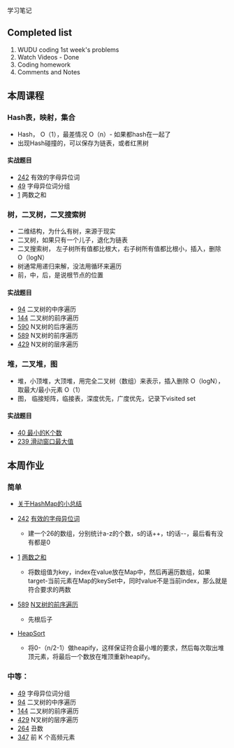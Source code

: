 学习笔记

## Completed list
1. WUDU coding 1st week's problems
1. Watch Videos - Done
1. Coding homework
1. Comments and Notes

## 本周课程

### Hash表，映射，集合
- Hash， O（1），最差情况 O（n）- 如果都hash在一起了
- 出现Hash碰撞的，可以保存为链表，或者红黑树

#### 实战题目

- [242](https://leetcode.com/problems/valid-anagram/discuss/?currentPage=1&orderBy=most_votes&query=) 有效的字母异位词
- [49](https://leetcode.com/problems/group-anagrams/discuss/?currentPage=1&orderBy=most_votes&query=) 字母异位词分组
- [1](https://leetcode.com/problems/two-sum/discuss/?currentPage=1&orderBy=most_votes&query=)  两数之和

### 树，二叉树，二叉搜索树
- 二维结构，为什么有树，来源于现实
- 二叉树，如果只有一个儿子，退化为链表
- 二叉搜索树， 左子树所有值都比根大，右子树所有值都比根小，插入，删除 O（logN）
- 树通常用递归来解，没法用循环来遍历
- 前，中，后，是说根节点的位置

#### 实战题目

- [94](https://leetcode.com/problems/binary-tree-inorder-traversal/discuss/?currentPage=1&orderBy=most_votes&query=)  二叉树的中序遍历
- [144](https://leetcode.com/problems/binary-tree-preorder-traversal/discuss/?currentPage=1&orderBy=most_votes&query=) 二叉树的前序遍历
- [590](https://leetcode.com/problems/n-ary-tree-postorder-traversal/discuss/?currentPage=1&orderBy=most_votes&query=) N叉树的后序遍历
- [589](https://leetcode.com/problems/n-ary-tree-preorder-traversal/discuss/?currentPage=1&orderBy=most_votes&query=) N叉树的前序遍历
- [429](https://leetcode.com/problems/n-ary-tree-level-order-traversal/discuss/?currentPage=1&orderBy=most_votes&query=) N叉树的层序遍历

### 堆，二叉堆，图
- 堆，小顶堆，大顶堆，用完全二叉树（数组）来表示，插入删除 O（logN），取最大/最小元素 O（1）
- 图， 临接矩阵，临接表，深度优先，广度优先，记录下visited set

#### 实战题目
- [40 最小的K个数](https://leetcode-cn.com/problems/zui-xiao-de-kge-shu-lcof/) 
- [239 滑动窗口最大值](https://leetcode.com/problems/sliding-window-maximum/discuss/?currentPage=1&orderBy=most_votes&query=) 

## 本周作业

### 简单
- [关于HashMap的小总结](HashMap.md)
- [242](https://leetcode.com/problems/valid-anagram/discuss/?currentPage=1&orderBy=most_votes&query=) [有效的字母异位词](ValidAnagram.java)
    - 建一个26的数组，分别统计a-z的个数，s的话++，t的话--，最后看有没有都是0

- [1](https://leetcode.com/problems/two-sum/discuss/?currentPage=1&orderBy=most_votes&query=)  [两数之和](TwoSum.java)
    - 将数组值为key，index在value放在Map中，然后再遍历数组，如果target-当前元素在Map的keySet中，同时value不是当前index，那么就是符合要求的两数

- [589](https://leetcode.com/problems/n-ary-tree-preorder-traversal/discuss/?currentPage=1&orderBy=most_votes&query=) [N叉树的前序遍历](NTreePreorder.java) 
    - 先根后子

- [HeapSort](src/HeapSort.java)
    - 将0-（n/2-1）做heapify，这样保证符合最小堆的要求，然后每次取出堆顶元素，将最后一个数放在堆顶重新heapify。

### 中等：
- [49](https://leetcode.com/problems/group-anagrams/discuss/?currentPage=1&orderBy=most_votes&query=) 字母异位词分组
- [94](https://leetcode.com/problems/binary-tree-inorder-traversal/discuss/?currentPage=1&orderBy=most_votes&query=)  二叉树的中序遍历
- [144](https://leetcode.com/problems/binary-tree-preorder-traversal/discuss/?currentPage=1&orderBy=most_votes&query=) 二叉树的前序遍历
- [429](https://leetcode.com/problems/n-ary-tree-level-order-traversal/discuss/?currentPage=1&orderBy=most_votes&query=) N叉树的层序遍历
- [264](https://leetcode.com/problems/ugly-number-ii/discuss/?currentPage=1&orderBy=most_votes&query=) 丑数
- [347](https://leetcode.com/problems/top-k-frequent-elements/discuss/?currentPage=1&orderBy=most_votes&query=) 前 K 个高频元素